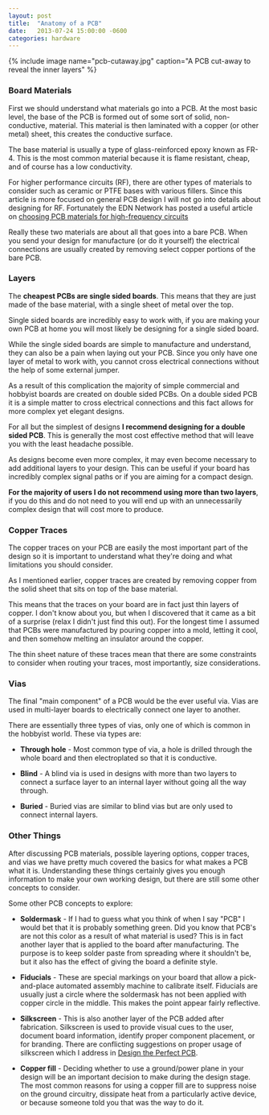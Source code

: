 ```yaml
---
layout: post
title:  "Anatomy of a PCB"
date:   2013-07-24 15:00:00 -0600
categories: hardware
---
```


{% 
	include image
	name="pcb-cutaway.jpg"
	caption="A PCB cut-away to reveal the inner layers"
%}

### Board Materials

First we should understand what materials go into a PCB. At the most
basic level, the base of the PCB is formed out of some sort of solid,
non-conductive, material. This material is then laminated with a copper
(or other metal) sheet, this creates the conductive surface.

The base material is usually a type of glass-reinforced epoxy known as
FR-4. This is the most common material because it is flame resistant,
cheap, and of course has a low conductivity.

For higher performance circuits (RF), there are other types
of materials to consider such as ceramic or PTFE bases with
various fillers. Since this article is more focused on general
PCB design I will not go into details about designing for RF.
Fortunately the EDN Network has posted a useful article on
[choosing PCB materials for high-frequency circuits][1]

Really these two materials are about all that goes into a bare PCB. When
you send your design for manufacture (or do it yourself) the electrical
connections are usually created by removing select copper portions of
the bare PCB.

### Layers

The **cheapest PCBs are single sided boards**. This means
that they are just made of the base material, with a single sheet of
metal over the top.

Single sided boards are incredibly easy to work with, if you are making
your own PCB at home you will most likely be designing for a single
sided board.

While the single sided boards are simple to manufacture and understand,
they can also be a pain when laying out your PCB. Since you only have
one layer of metal to work with, you cannot cross electrical connections
without the help of some external jumper.

As a result of this complication the majority of simple commercial and
hobbyist boards are created on double sided PCBs. On a double sided PCB
it is a simple matter to cross electrical connections and this fact
allows for more complex yet elegant designs.

For all but the simplest of designs **I recommend designing for
a double sided PCB**. This is generally the most cost effective
method that will leave you with the least headache possible.

As designs become even more complex, it may even become necessary to
add additional layers to your design. This can be useful if your board
has incredibly complex signal paths or if you are aiming for a compact
design.

**For the majority of users I do not recommend using more than two
layers**, if you do this and do not need to you will end up with
an unnecessarily complex design that will cost more to produce.

### Copper Traces

The copper traces on your PCB are easily the most important part of the
design so it is important to understand what they're doing and what
limitations you should consider.

As I mentioned earlier, copper traces are created by removing copper
from the solid sheet that sits on top of the base material.

This means that the traces on your board are in fact just thin layers of
copper. I don't know about you, but when I discovered that it came as a
bit of a surprise (relax I didn't just find this out). For the longest
time I assumed that PCBs were manufactured by pouring copper into a
mold, letting it cool, and then somehow melting an insulator around the
copper.

The thin sheet nature of these traces mean that there are some
constraints to consider when routing your traces, most importantly, size
considerations.

### Vias

The final "main component" of a PCB would be the ever useful via. Vias
are used in multi-layer boards to electrically connect one layer to
another.

There are essentially three types of vias, only one of which is common
in the hobbyist world. These via types are:

- **Through hole** - Most common type of via, a hole is drilled through
the whole board and then electroplated so that it is conductive.

- **Blind** - A blind via is used in designs with more than two layers
to connect a surface layer to an internal layer without going all the
way through.

- **Buried** - Buried vias are similar to blind vias but are only used
to connect internal layers.

### Other Things

After discussing PCB materials, possible layering options, copper
traces, and vias we have pretty much covered the basics for what makes
a PCB what it is. Understanding these things certainly gives you enough
information to make your own working design, but there are still some
other concepts to consider.

Some other PCB concepts to explore:

- **Soldermask** - If I had to guess what you think of when I say "PCB"
I would bet that it is probably something green. Did you know that PCB's
are not this color as a result of what material is used? This is in fact
another layer that is applied to the board after manufacturing. The
purpose is to keep solder paste from spreading where it shouldn't be,
but it also has the effect of giving the board a definite style.

- **Fiducials** - These are special markings on your board that allow a
pick-and-place automated assembly machine to calibrate itself. Fiducials
are usually just a circle where the soldermask has not been applied
with copper circle in the middle. This makes the point appear fairly
reflective.

- **Silkscreen** - This is also another layer of the PCB added
after fabrication. Silkscreen is used to provide visual cues to
the user, document board information, identify proper component
placement, or for branding. There are conflicting suggestions on proper
usage of silkscreen which I address in [Design the Perfect
PCB](/design-the-perfect-pcb).

- **Copper fill** - Deciding whether to use a ground/power plane in your
design will be an important decision to make during the design stage.
The most common reasons for using a copper fill are to suppress noise on
the ground circuitry, dissipate heat from a particularly active device,
or because someone told you that was the way to do it.

[1]: http://www.edn.com/design/components-and-packaging/4390174/Selecting-PCB-materials-for-high-frequency-applications
